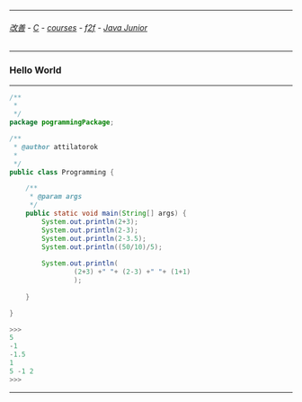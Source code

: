 
---

###### [改善](https://github.com/ttltrk/0C/blob/master/README.MD) - [C](https://github.com/ttltrk/PRG/blob/master/CODING.MD) - [courses](https://github.com/ttltrk/Courses/blob/master/README.MD) - [f2f](https://github.com/ttltrk/Courses/blob/master/F2F/F2F.MD) - [Java Junior](https://github.com/ttltrk/PRG/blob/master/JAVA/DOC/BJM/TOMI/JJ.MD)

---

### Hello World

---

```java
/**
 * 
 */
package pogrammingPackage;

/**
 * @author attilatorok
 *
 */
public class Programming {

	/**
	 * @param args
	 */
	public static void main(String[] args) {
		System.out.println(2+3);
		System.out.println(2-3);
		System.out.println(2-3.5);
		System.out.println((50/10)/5);
		
		System.out.println(
				(2+3) +" "+ (2-3) +" "+ (1+1)
				);
		
	}

}

>>>
5
-1
-1.5
1
5 -1 2
>>>
```

---
